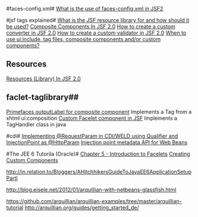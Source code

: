 #faces-config.xml#
[What is the use of faces-config.xml in JSF2](http://stackoverflow.com/questions/7583038/what-is-the-use-of-faces-config-xml-in-jsf-2 "Title")

#jsf tags explained#
[What is the JSF resource library for and how should it be used?](http://stackoverflow.com/questions/11988415/what-is-the-jsf-resource-library-for-and-how-should-it-be-used)
[Composite Components In JSF 2.0](http://www.mkyong.com/jsf2/composite-components-in-jsf-2-0/)
[How to create a custom converter in JSF 2.0](http://www.mkyong.com/jsf2/custom-converter-in-jsf-2-0/)
[How to create a custom validator in JSF 2.0](http://www.mkyong.com/jsf2/custom-validator-in-jsf-2-0/)
[When to use <ui:include>, tag files, composite components and/or custom components?](http://stackoverflow.com/questions/6822000/when-to-use-uiinclude-tag-files-composite-components-and-or-custom-componen/6822269#6822269)

## Resources ##
[Resources (Library) In JSF 2.0](http://www.mkyong.com/jsf2/resources-library-in-jsf-2-0/)

## faclet-taglibrary##
[Primefaces outputLabel for composite component](http://stackoverflow.com/questions/15002441/primefaces-outputlabel-for-composite-component) Implements a Tag from a xhtml ui:composition
[Custom Facelet component in JSF](http://stackoverflow.com/questions/15006955/custom-facelet-component-in-jsf) Implements a TagHandler class in java

#cdi#
[Implementing @RequestParam in CDI/WELD using Qualifier and InjectionPoint as @HttpParam](http://www.glxn.net/?p=141)
[Injection point metadata API for Web Beans](http://relation.to/Bloggers/InjectionPointMetadataAPIForWebBeans)


#The JEE 6 Tutorila (Oracle)#
[Chapter 5 - Introduction to Facelets](http://docs.oracle.com/javaee/6/tutorial/doc/giepx.html)
[Creating Custom Components](http://docs.oracle.com/javaee/6/tutorial/doc/bnavg.html)


http://in.relation.to/Bloggers/AHitchhikersGuideToJavaEE6ApplicationSetupPartI

http://blog.eisele.net/2012/01/arquillian-with-netbeans-glassfish.html


https://github.com/arquillian/arquillian-examples/tree/master/arquillian-tutorial
http://arquillian.org/guides/getting_started_de/
